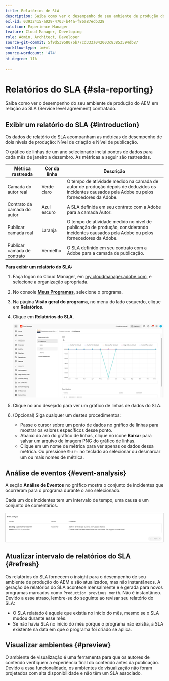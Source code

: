 ```yaml
---
title: Relatórios de SLA
description: Saiba como ver o desempenho do seu ambiente de produção do AEM em relação ao Service level agreement contratado.
exl-id: 03932415-a029-4703-b44a-f86a87edb328
solution: Experience Manager
feature: Cloud Manager, Developing
role: Admin, Architect, Developer
source-git-commit: 5f9d53958076b77cd333a042003c83853594db87
workflow-type: tm+mt
source-wordcount: '474'
ht-degree: 11%

---
```



# Relatórios do SLA {#sla-reporting}

Saiba como ver o desempenho do seu ambiente de produção do AEM em relação ao SLA (Service level agreement) contratado.

## Exibir um relatório do SLA {#introduction}

Os dados de relatório do SLA acompanham as métricas de desempenho de dois níveis de produção: Nível de criação e Nível de publicação.

O gráfico de linhas de um ano selecionado inclui pontos de dados para cada mês de janeiro a dezembro. As métricas a seguir são rastreadas.

| Métrica rastreada | Cor da linha | Descrição |
| --- | --- | --- |
| Camada do autor real | Verde claro | O tempo de atividade medido na camada de autor de produção depois de deduzidos os incidentes causados pela Adobe ou pelos fornecedores da Adobe. |
| Contrato da camada do autor | Azul escuro | A SLA definida em seu contrato com a Adobe para a camada Autor. |
| Publicar camada real | Laranja | O tempo de atividade medido no nível de publicação de produção, considerando incidentes causados pela Adobe ou pelos fornecedores da Adobe. |
| Publicar camada de contrato | Vermelho | O SLA definido em seu contrato com a Adobe para a camada de publicação. |

**Para exibir um relatório do SLA:**

1. Faça logon no Cloud Manager, em [my.cloudmanager.adobe.com](https://my.cloudmanager.adobe.com/), e selecione a organização apropriada.

1. No console **[Meus Programas](/help/implementing/cloud-manager/navigation.md#my-programs)**, selecione o programa.

1. Na página **Visão geral do programa**, no menu do lado esquerdo, clique em **Relatórios**.

1. Clique em **Relatórios do SLA**.

   ![Gráfico de linhas de relatório do SLA](/help/implementing/cloud-manager/reports/assets/cm-sla-report2.png)

1. Clique no ano desejado para ver um gráfico de linhas de dados do SLA.

1. (Opcional) Siga qualquer um destes procedimentos:

   * Passe o cursor sobre um ponto de dados no gráfico de linhas para mostrar os valores específicos desse ponto.
   * Abaixo do ano do gráfico de linhas, clique no ícone **Baixar** para salvar um arquivo de imagem PNG do gráfico de linhas.
   * Clique em um nome de métrica para ver apenas os dados dessa métrica. Ou pressione `Shift` no teclado ao selecionar ou desmarcar um ou mais nomes de métrica.

## Análise de eventos {#event-analysis}

A seção **Análise de Eventos** no gráfico mostra o conjunto de incidentes que ocorreram para o programa durante o ano selecionado.

Cada um dos incidentes tem um intervalo de tempo, uma causa e um conjunto de comentários.

![Exemplo de análise de eventos](/help/implementing/cloud-manager/reports/assets/sla-reporting-c.png)

## Atualizar intervalo de relatórios do SLA {#refresh}

Os relatórios do SLA fornecem o insight para o desempenho de seu ambiente de produção do AEM e são atualizados, mas não instantâneos. A geração de relatórios do SLA acontece mensalmente e é gerada para novos programas marcados como `Production previous month`. Não é instantâneo. Devido a esse atraso, lembre-se do seguinte ao revisar seu relatório do SLA:

* O SLA relatado é aquele que existia no início do mês, mesmo se o SLA mudou durante esse mês.
* Se não havia SLA no início do mês porque o programa não existia, a SLA existente na data em que o programa foi criado se aplica.

## Visualizar ambientes {#preview}

O ambiente de visualização é uma ferramenta para que os autores de conteúdo verifiquem a experiência final do conteúdo antes da publicação. Devido a essa funcionalidade, os ambientes de visualização não foram projetados com alta disponibilidade e não têm um SLA associado.

